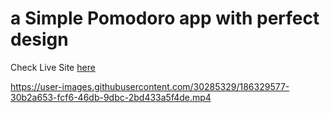 # a Simple Pomodoro app with perfect design

Check Live Site [here](https://bisratgirma.github.io/pomodoro)



https://user-images.githubusercontent.com/30285329/186329577-30b2a653-fcf6-46db-9dbc-2bd433a5f4de.mp4

